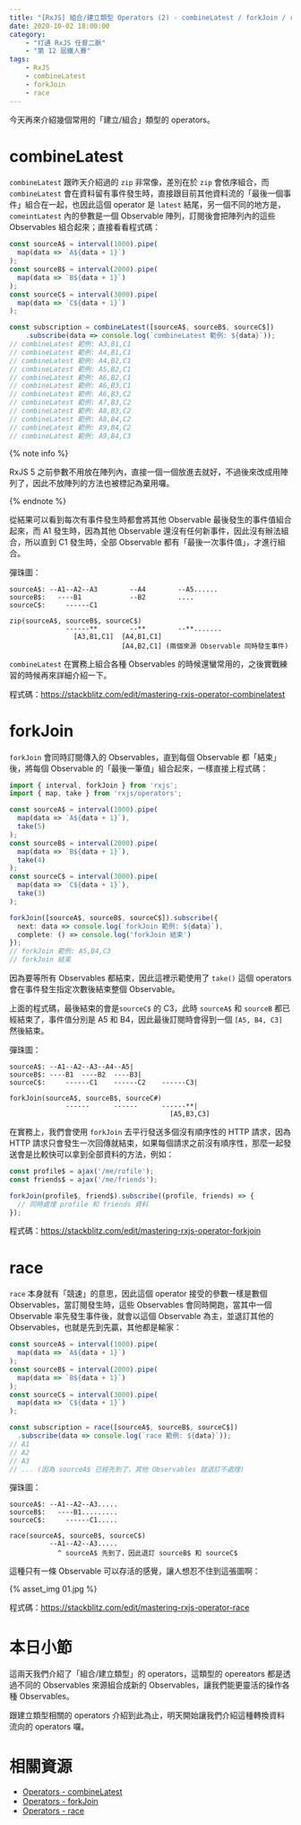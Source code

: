 ```yaml
---
title: "[RxJS] 組合/建立類型 Operators (2) - combineLatest / forkJoin / race"
date: 2020-10-02 18:00:00
category:
	- "打通 RxJS 任督二脈"
	- "第 12 屆鐵人賽"
tags:
	- RxJS
	- combineLatest
	- forkJoin
	- race
---
```


今天再來介紹幾個常用的「建立/組合」類型的 operators。

<!-- more -->

# combineLatest

`combineLatest` 跟昨天介紹過的 `zip` 非常像，差別在於 `zip` 會依序組合，而 `combineLatest` 會在資料留有事件發生時，直接跟目前其他資料流的「最後一個事件」組合在一起，也因此這個 operator 是 `latest` 結尾，另一個不同的地方是，`comeintLatest` 內的參數是一個 Observable 陣列，訂閱後會把陣列內的這些 Observables 組合起來；直接看看程式碼：

```typescript
const sourceA$ = interval(1000).pipe(
  map(data => `A${data + 1}`)
);
const sourceB$ = interval(2000).pipe(
  map(data => `B${data + 1}`)
);
const sourceC$ = interval(3000).pipe(
  map(data => `C${data + 1}`)
);

const subscription = combineLatest([sourceA$, sourceB$, sourceC$])
	.subscribe(data => console.log(`combineLatest 範例: ${data}`));
// combineLatest 範例: A3,B1,C1
// combineLatest 範例: A4,B1,C1
// combineLatest 範例: A4,B2,C1
// combineLatest 範例: A5,B2,C1
// combineLatest 範例: A6,B2,C1
// combineLatest 範例: A6,B3,C1
// combineLatest 範例: A6,B3,C2
// combineLatest 範例: A7,B3,C2
// combineLatest 範例: A8,B3,C2
// combineLatest 範例: A8,B4,C2
// combineLatest 範例: A9,B4,C2
// combineLatest 範例: A9,B4,C3
```

{% note info %}

RxJS 5 之前參數不用放在陣列內，直接一個一個放進去就好，不過後來改成用陣列了，因此不放陣列的方法也被標記為棄用囉。

{% endnote %}

從結果可以看到每次有事件發生時都會將其他 Observable 最後發生的事件值組合起來，而 A1 發生時，因為其他 Observable 還沒有任何新事件，因此沒有辦法組合，所以直到 C1 發生時，全部 Observable 都有「最後一次事件值」，才進行組合。

彈珠圖：

```
sourceA$: --A1--A2--A3        --A4        --A5......           
sourceB$:   ----B1            --B2        ....
sourceC$:     ------C1                          

zip(sourceA$, sourceB$, sourceC$)
              ------**        --**        --**.......
                [A3,B1,C1]  [A4,B1,C1]  
                            [A4,B2,C1] (兩個來源 Observable 同時發生事件)
```

`combineLatest` 在實務上組合各種 Observables 的時候還蠻常用的，之後實戰練習的時候再來詳細介紹一下。

程式碼：https://stackblitz.com/edit/mastering-rxjs-operator-combinelatest

# forkJoin

`forkJoin` 會同時訂閱傳入的 Observables，直到每個 Observable 都「結束」後，將每個 Observable 的「最後一筆值」組合起來，一樣直接上程式碼：

```typescript
import { interval, forkJoin } from 'rxjs';
import { map, take } from 'rxjs/operators';

const sourceA$ = interval(1000).pipe(
  map(data => `A${data + 1}`),
  take(5)
);
const sourceB$ = interval(2000).pipe(
  map(data => `B${data + 1}`),
  take(4)
);
const sourceC$ = interval(3000).pipe(
  map(data => `C${data + 1}`),
  take(3)
);

forkJoin([sourceA$, sourceB$, sourceC$]).subscribe({
  next: data => console.log(`forkJoin 範例: ${data}`),
  complete: () => console.log('forkJoin 結束')
});
// forkJoin 範例: A5,B4,C3
// forkJoin 結束
```

因為要等所有 Observables 都結束，因此這裡示範使用了 `take()` 這個 operators 會在事件發生指定次數後結束整個 Observable。

上面的程式碼，最後結束的會是`sourceC$` 的 C3，此時 `sourceA$` 和 `sourceB` 都已經結束了，事件值分別是 A5 和 B4，因此最後訂閱時會得到一個 `[A5, B4, C3]` 然後結束。

彈珠圖：

```
sourceA$: --A1--A2--A3--A4--A5|
sourceB$: ----B1  ----B2  ----B3|
sourceC$:     ------C1    ------C2    ------C3|

forkJoin(sourceA$, sourceB$, sourceC#)
              ------      ------      ------**|
                                        [A5,B3,C3]
```

在實務上，我們會使用 `forkJoin` 去平行發送多個沒有順序性的 HTTP 請求，因為 HTTP 請求只會發生一次回傳就結束，如果每個請求之前沒有順序性，那麼一起發送會是比較快可以拿到全部資料的方法，例如：

```typescript
const profile$ = ajax('/me/rofile');
const friends$ = ajax('/me/friends');

forkJoin(profile$, friend$).subscribe((profile, friends) => {
  // 同時處理 profile 和 friends 資料
});
```

程式碼：https://stackblitz.com/edit/mastering-rxjs-operator-forkjoin

# race

`race` 本身就有「競速」的意思，因此這個 operator 接受的參數一樣是數個 Observables，當訂閱發生時，這些 Observables 會同時開跑，當其中一個 Observable 率先發生事件後，就會以這個 Observable 為主，並退訂其他的 Observables，也就是先到先贏，其他都是輸家：

```typescript
const sourceA$ = interval(1000).pipe(
  map(data => `A${data + 1}`)
);
const sourceB$ = interval(2000).pipe(
  map(data => `B${data + 1}`)
);
const sourceC$ = interval(3000).pipe(
  map(data => `C${data + 1}`)
);

const subscription = race([sourceA$, sourceB$, sourceC$])
  .subscribe(data => console.log(`race 範例: ${data}`));
// A1
// A2
// A3
// ... (因為 sourceA$ 已經先到了，其他 Observables 就退訂不處理)
```

彈珠圖：

```
sourceA$: --A1--A2--A3.....
sourceB$:   ----B1.........
sourceC$:     ------C1.....

race(sourceA$, sourceB$, sourceC$)
          --A1--A2--A3..... 
            ^ sourceA$ 先到了，因此退訂 sourceB$ 和 sourceC$
```

這種只有一條 Observable 可以存活的感覺，讓人想忍不住到這張圖啊：

{% asset_img 01.jpg %}

程式碼：https://stackblitz.com/edit/mastering-rxjs-operator-race

# 本日小節

這兩天我們介紹了「組合/建立類型」的 operators，這類型的 opereators 都是透過不同的 Observables 來源組合成新的 Observables，讓我們能更靈活的操作各種 Observables。

跟建立類型相關的 operators 介紹到此為止，明天開始讓我們介紹這種轉換資料流向的 operators 囉。

# 相關資源

- [Operators - combineLatest](https://rxjs-dev.firebaseapp.com/api/index/function/combineLatest)
- [Operators - forkJoin](https://rxjs-dev.firebaseapp.com/api/index/function/forkJoin)
- [Operators - race](https://rxjs-dev.firebaseapp.com/api/index/function/race)